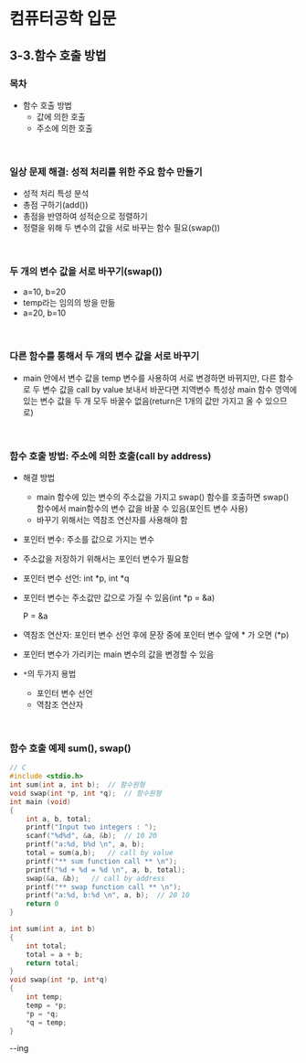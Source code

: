 # 컴퓨터공학 입문

## 3-3.함수 호출 방법

### 목차

- 함수 호출 방법
  - 값에 의한 호출
  - 주소에 의한 호출



<br/>

### 일상 문제 해결: 성적 처리를 위한 주요 함수 만들기

- 성적 처리 특성 분석
- 총점 구하기(add())
- 총점을 반영하여 성적순으로 정렬하기
- 정렬을 위해 두 변수의 값을 서로 바꾸는 함수 필요(swap())



<br/>

### 두 개의 변수 값을 서로 바꾸기(swap())

- a=10, b=20
- temp라는 임의의 방을 만듦
- a=20, b=10



<br/>

### 다른 함수를 통해서 두 개의 변수 값을 서로 바꾸기

- main 안에서 변수 값을 temp 변수를 사용하여 서로 변경하면 바뀌지만, 다른 함수로 두 변수 값을 call by value 보내서 바꾼다면 지역변수 특성상 main 함수 영역에 있는 변수 값을 두 개 모두 바꿀수 없음(return은 1개의 값만 가지고 올 수 있으므로)



<br/>

### 함수 호출 방법: 주소에 의한 호출(call by address)

- 해결 방법

  - main 함수에 있는 변수의 주소값을 가지고 swap() 함수를 호출하면 swap() 함수에서 main함수의 변수 값을 바꿀 수 있음(포인트 변수 사용)
  - 바꾸기 위해서는 역참조 연산자를 사용해야 함

- 포인터 변수: 주소를 값으로 가지는 변수

- 주소값을 저장하기 위해서는 포인터 변수가 필요함

- 포인터 변수 선언: int *p, int *q

- 포인터 변수는 주소값만 값으로 가질 수 있음(int *p = &a)

  P = &a

- 역참조 연산자: 포인터 변수 선언 후에 문장 중에 포인터 변수 앞에 * 가 오면 (*p)

- 포인터 변수가 가리키는 main 변수의 값을 변경할 수 있음

- `*`의 두가지 용법
  - 포인터 변수 선언
  - 역참조 연산자



<br/>

### 함수 호출 예제 sum(), swap()

```c
// C
#include <stdio.h>
int sum(int a, int b);	// 함수원형
void swap(int *p, int *q);	// 함수원형
int main (void)
{
    int a, b, total;
    printf("Input two integers : ");
    scanf("%d%d", &a, &b);	// 10 20
    printf("a:%d, b%d \n", a, b);
    total = sum(a,b);	// call by value
    printf("** sum function call ** \n");
    printf("%d + %d = %d \n", a, b, total);
    swap(&a, &b);	// call by address
    printf("** swap function call ** \n");
    printf("a:%d, b:%d \n", a, b);	// 20 10
    return 0
}
```

```c
int sum(int a, int b)
{
    int total;
    total = a + b;
    return total;
}
void swap(int *p, int*q)
{
    int temp;
    temp = *p;
    *p = *q;
    *q = temp;
}
```



--ing